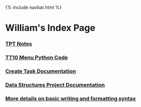 {% include navbar.html %}

# William's Index Page

### [TPT Notes](https://3ghin5.github.io/hatelace/tpt.html)

### [TT10 Menu Python Code](https://replit.com/@3ghin5/THEmatrix#main.py)

### [Create Task Documentation](https://3ghin5.github.io/hatelace/createTask.html)

### [Data Structures Project Documentation](https://3ghin5.github.io/hatelace/dataStructures.html)

### [More details on basic writing and formatting syntax](https://docs.github.com/en/github/writing-on-github/getting-started-with-writing-and-formatting-on-github/basic-writing-and-formatting-syntax)
